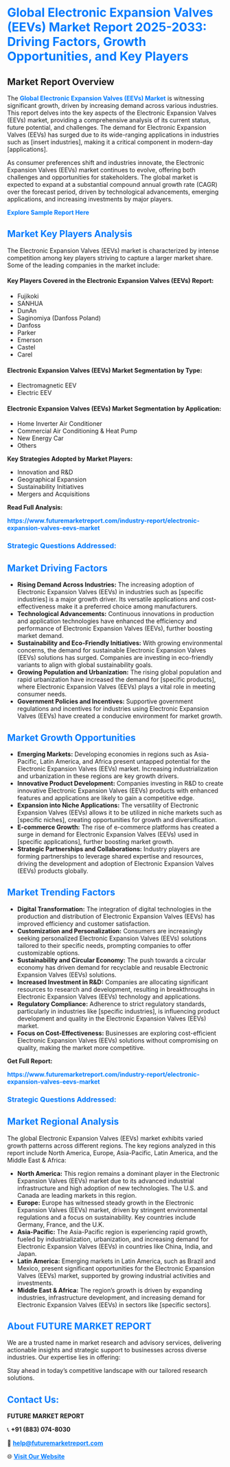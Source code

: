 <h1 style="color: #007BFF;">Global Electronic Expansion Valves (EEVs) Market Report 2025-2033: Driving Factors, Growth Opportunities, and Key Players</h1>

<section id="overview">
<h2>Market Report Overview</h2>
<p>The <a href="https://www.futuremarketreport.com/industry-report/electronic-expansion-valves-eevs-market" style="color: #007BFF; text-decoration: none;"><strong>Global Electronic Expansion Valves (EEVs) Market</strong></a> is witnessing significant growth, driven by increasing demand across various industries. This report delves into the key aspects of the Electronic Expansion Valves (EEVs) market, providing a comprehensive analysis of its current status, future potential, and challenges. The demand for Electronic Expansion Valves (EEVs) has surged due to its wide-ranging applications in industries such as [insert industries], making it a critical component in modern-day [applications].</p>
<p>As consumer preferences shift and industries innovate, the Electronic Expansion Valves (EEVs) market continues to evolve, offering both challenges and opportunities for stakeholders. The global market is expected to expand at a substantial compound annual growth rate (CAGR) over the forecast period, driven by technological advancements, emerging applications, and increasing investments by major players.</p>
</section>

<section id="overview">
<p><a href="https://www.futuremarketreport.com/request-sample/reportId=90745" style="color: #007BFF; text-decoration: none;"><strong>Explore Sample Report Here</strong></a></p>
</section>

<section id="key-players">
<h2 style="color: #007BFF;">Market Key Players Analysis</h2>
<p>The Electronic Expansion Valves (EEVs) market is characterized by intense competition among key players striving to capture a larger market share. Some of the leading companies in the market include:</p>
<h4>Key Players Covered in the Electronic Expansion Valves (EEVs) Report:</h4>
<ul><li>Fujikoki</li><li>SANHUA</li><li>DunAn</li><li>Saginomiya (Danfoss Poland)</li><li>Danfoss</li><li>Parker</li><li>Emerson</li><li>Castel</li><li>Carel</li></ul>
<h4>Electronic Expansion Valves (EEVs) Market Segmentation by Type:</h4>
<ul><li>Electromagnetic EEV</li><li>Electric EEV</li></ul>

<h4>Electronic Expansion Valves (EEVs) Market Segmentation by Application:</h4>
<ul><li>Home Inverter Air Conditioner</li><li>Commercial Air Conditioning &amp; Heat Pump</li><li>New Energy Car</li><li>Others</li></ul>
<p><strong>Key Strategies Adopted by Market Players:</strong></p>
<ul>
<li>Innovation and R&D</li>
<li>Geographical Expansion</li>
<li>Sustainability Initiatives</li>
<li>Mergers and Acquisitions</li>
</ul>
</section>

<section>
<p><strong>Read Full Analysis: </strong></p><a href="https://www.futuremarketreport.com/industry-report/electronic-expansion-valves-eevs-market" style="color: #007BFF; text-decoration: none;"><strong>https://www.futuremarketreport.com/industry-report/electronic-expansion-valves-eevs-market</strong></a>
<h3 style="color: #007BFF;">Strategic Questions Addressed:</h3>
</section>

<section id="driving-factors">
<h2 style="color: #007BFF;">Market Driving Factors</h2>
<ul>
<li><strong>Rising Demand Across Industries:</strong> The increasing adoption of Electronic Expansion Valves (EEVs) in industries such as [specific industries] is a major growth driver. Its versatile applications and cost-effectiveness make it a preferred choice among manufacturers.</li>
<li><strong>Technological Advancements:</strong> Continuous innovations in production and application technologies have enhanced the efficiency and performance of Electronic Expansion Valves (EEVs), further boosting market demand.</li>
<li><strong>Sustainability and Eco-Friendly Initiatives:</strong> With growing environmental concerns, the demand for sustainable Electronic Expansion Valves (EEVs) solutions has surged. Companies are investing in eco-friendly variants to align with global sustainability goals.</li>
<li><strong>Growing Population and Urbanization:</strong> The rising global population and rapid urbanization have increased the demand for [specific products], where Electronic Expansion Valves (EEVs) plays a vital role in meeting consumer needs.</li>
<li><strong>Government Policies and Incentives:</strong> Supportive government regulations and incentives for industries using Electronic Expansion Valves (EEVs) have created a conducive environment for market growth.</li>
</ul>
</section>

<section id="growth-opportunities">
<h2 style="color: #007BFF;">Market Growth Opportunities</h2>
<ul>
<li><strong>Emerging Markets:</strong> Developing economies in regions such as Asia-Pacific, Latin America, and Africa present untapped potential for the Electronic Expansion Valves (EEVs) market. Increasing industrialization and urbanization in these regions are key growth drivers.</li>
<li><strong>Innovative Product Development:</strong> Companies investing in R&D to create innovative Electronic Expansion Valves (EEVs) products with enhanced features and applications are likely to gain a competitive edge.</li>
<li><strong>Expansion into Niche Applications:</strong> The versatility of Electronic Expansion Valves (EEVs) allows it to be utilized in niche markets such as [specific niches], creating opportunities for growth and diversification.</li>
<li><strong>E-commerce Growth:</strong> The rise of e-commerce platforms has created a surge in demand for Electronic Expansion Valves (EEVs) used in [specific applications], further boosting market growth.</li>
<li><strong>Strategic Partnerships and Collaborations:</strong> Industry players are forming partnerships to leverage shared expertise and resources, driving the development and adoption of Electronic Expansion Valves (EEVs) products globally.</li>
</ul>
</section>

<section id="trending-factors">
<h2 style="color: #007BFF;">Market Trending Factors</h2>
<ul>
<li><strong>Digital Transformation:</strong> The integration of digital technologies in the production and distribution of Electronic Expansion Valves (EEVs) has improved efficiency and customer satisfaction.</li>
<li><strong>Customization and Personalization:</strong> Consumers are increasingly seeking personalized Electronic Expansion Valves (EEVs) solutions tailored to their specific needs, prompting companies to offer customizable options.</li>
<li><strong>Sustainability and Circular Economy:</strong> The push towards a circular economy has driven demand for recyclable and reusable Electronic Expansion Valves (EEVs) solutions.</li>
<li><strong>Increased Investment in R&D:</strong> Companies are allocating significant resources to research and development, resulting in breakthroughs in Electronic Expansion Valves (EEVs) technology and applications.</li>
<li><strong>Regulatory Compliance:</strong> Adherence to strict regulatory standards, particularly in industries like [specific industries], is influencing product development and quality in the Electronic Expansion Valves (EEVs) market.</li>
<li><strong>Focus on Cost-Effectiveness:</strong> Businesses are exploring cost-efficient Electronic Expansion Valves (EEVs) solutions without compromising on quality, making the market more competitive.</li>
</ul>
</section>

<section>
<p><strong>Get Full Report: </strong></p><a href="https://www.futuremarketreport.com/industry-report/electronic-expansion-valves-eevs-market" style="color: #007BFF; text-decoration: none;"><strong>https://www.futuremarketreport.com/industry-report/electronic-expansion-valves-eevs-market</strong></a>
<h3 style="color: #007BFF;">Strategic Questions Addressed:</h3>
</section>


<section id="regional-analysis">
<h2 style="color: #007BFF;">Market Regional Analysis</h2>
<p>The global Electronic Expansion Valves (EEVs) market exhibits varied growth patterns across different regions. The key regions analyzed in this report include North America, Europe, Asia-Pacific, Latin America, and the Middle East & Africa:</p>
<ul>
<li><strong>North America:</strong> This region remains a dominant player in the Electronic Expansion Valves (EEVs) market due to its advanced industrial infrastructure and high adoption of new technologies. The U.S. and Canada are leading markets in this region.</li>
<li><strong>Europe:</strong> Europe has witnessed steady growth in the Electronic Expansion Valves (EEVs) market, driven by stringent environmental regulations and a focus on sustainability. Key countries include Germany, France, and the U.K.</li>
<li><strong>Asia-Pacific:</strong> The Asia-Pacific region is experiencing rapid growth, fueled by industrialization, urbanization, and increasing demand for Electronic Expansion Valves (EEVs) in countries like China, India, and Japan.</li>
<li><strong>Latin America:</strong> Emerging markets in Latin America, such as Brazil and Mexico, present significant opportunities for the Electronic Expansion Valves (EEVs) market, supported by growing industrial activities and investments.</li>
<li><strong>Middle East & Africa:</strong> The region’s growth is driven by expanding industries, infrastructure development, and increasing demand for Electronic Expansion Valves (EEVs) in sectors like [specific sectors].</li>
</ul>
</section>

<footer>
<h2 style="color: #007BFF;">About FUTURE MARKET REPORT</h2>
<p>We are a trusted name in market research and advisory services, delivering actionable insights and strategic support to businesses across diverse industries. Our expertise lies in offering:</p>

<p>Stay ahead in today’s competitive landscape with our tailored research solutions.</p>

<h2 style="color: #007BFF;">Contact Us:</h2>
<p><strong>FUTURE MARKET REPORT</strong></p>
<p>📞 <strong>+91 (883) 074-8030</strong></p>
<p>📧 <strong><a href="mailto:help@futuremarketreport.com" style="color: #007BFF;">help@futuremarketreport.com</a></strong></p>
<p>🌐 <strong><a href="https://www.futuremarketreport.com/" style="color: #007BFF;">Visit Our Website</a></strong></p>
</footer>